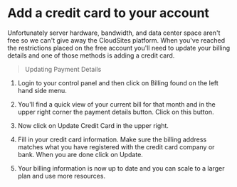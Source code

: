 Add a credit card to your account
==================

Unfortunately server hardware, bandwidth, and data center space aren't free so we can't give away the CloudSites platform. When you've reached the restrictions placed on the free account you'll need to update your billing details and one of those methods is adding a credit card. 

>Updating Payment Details 

 1. Login to your control panel and then click on Billing found on the left hand side menu. 
 
 2. You'll find a quick view of your current bill for that month and in the upper right corner the payment details button. Click on this button.

 3. Now click on Update Credit Card in the upper right.
 
 4. Fill in your credit card information. Make sure the billing address matches what you have registered with the credit card company or bank. When you are done click on Update. 

 5. Your billing information is now up to date and you can scale to a larger plan and use more resources. 
